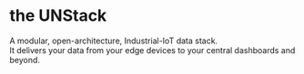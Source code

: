 # the UNStack
A modular, open-architecture, Industrial-IoT data stack.<br>
It delivers your data from your edge devices to your central dashboards and beyond.<br>
